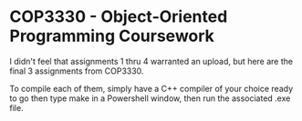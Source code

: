 # COP3330 - Object-Oriented Programming Coursework


I didn't feel that assignments 1 thru 4 warranted an upload, but here are the final 3 assignments from COP3330.

To compile each of them, simply have a C++ compiler of your choice ready to go then type make in a Powershell window, then run the associated .exe file.
